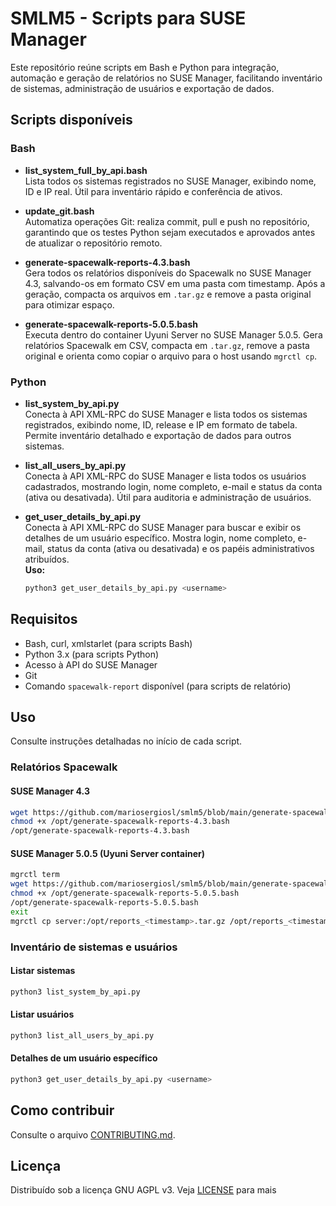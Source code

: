 # SMLM5 - Scripts para SUSE Manager

Este repositório reúne scripts em Bash e Python para integração, automação e geração de relatórios no SUSE Manager, facilitando inventário de sistemas, administração de usuários e exportação de dados.

## Scripts disponíveis

### Bash

- **list_system_full_by_api.bash**  
  Lista todos os sistemas registrados no SUSE Manager, exibindo nome, ID e IP real. Útil para inventário rápido e conferência de ativos.

- **update_git.bash**  
  Automatiza operações Git: realiza commit, pull e push no repositório, garantindo que os testes Python sejam executados e aprovados antes de atualizar o repositório remoto.

- **generate-spacewalk-reports-4.3.bash**  
  Gera todos os relatórios disponíveis do Spacewalk no SUSE Manager 4.3, salvando-os em formato CSV em uma pasta com timestamp. Após a geração, compacta os arquivos em `.tar.gz` e remove a pasta original para otimizar espaço.

- **generate-spacewalk-reports-5.0.5.bash**  
  Executa dentro do container Uyuni Server no SUSE Manager 5.0.5. Gera relatórios Spacewalk em CSV, compacta em `.tar.gz`, remove a pasta original e orienta como copiar o arquivo para o host usando `mgrctl cp`.

### Python

- **list_system_by_api.py**  
  Conecta à API XML-RPC do SUSE Manager e lista todos os sistemas registrados, exibindo nome, ID, release e IP em formato de tabela. Permite inventário detalhado e exportação de dados para outros sistemas.

- **list_all_users_by_api.py**  
  Conecta à API XML-RPC do SUSE Manager e lista todos os usuários cadastrados, mostrando login, nome completo, e-mail e status da conta (ativa ou desativada). Útil para auditoria e administração de usuários.

- **get_user_details_by_api.py**  
  Conecta à API XML-RPC do SUSE Manager para buscar e exibir os detalhes de um usuário específico. Mostra login, nome completo, e-mail, status da conta (ativa ou desativada) e os papéis administrativos atribuídos.  
  **Uso:**  
  ```bash
  python3 get_user_details_by_api.py <username>
  ```

## Requisitos

- Bash, curl, xmlstarlet (para scripts Bash)
- Python 3.x (para scripts Python)
- Acesso à API do SUSE Manager
- Git
- Comando `spacewalk-report` disponível (para scripts de relatório)

## Uso

Consulte instruções detalhadas no início de cada script.

### Relatórios Spacewalk

#### SUSE Manager 4.3

```bash
wget https://github.com/mariosergiosl/smlm5/blob/main/generate-spacewalk-reports-4.3.bash -O /opt/generate-spacewalk-reports-4.3.bash
chmod +x /opt/generate-spacewalk-reports-4.3.bash
/opt/generate-spacewalk-reports-4.3.bash
```

#### SUSE Manager 5.0.5 (Uyuni Server container)

```bash
mgrctl term
wget https://github.com/mariosergiosl/smlm5/blob/main/generate-spacewalk-reports-5.0.5.bash -O /opt/generate-spacewalk-reports-5.0.5.bash
chmod +x /opt/generate-spacewalk-reports-5.0.5.bash
/opt/generate-spacewalk-reports-5.0.5.bash
exit
mgrctl cp server:/opt/reports_<timestamp>.tar.gz /opt/reports_<timestamp>.tar.gz
```

### Inventário de sistemas e usuários

#### Listar sistemas

```bash
python3 list_system_by_api.py
```

#### Listar usuários

```bash
python3 list_all_users_by_api.py
```

#### Detalhes de um usuário específico

```bash
python3 get_user_details_by_api.py <username>
```

## Como contribuir

Consulte o arquivo [CONTRIBUTING.md](CONTRIBUTING.md).

## Licença

Distribuído sob a licença GNU AGPL v3. Veja [LICENSE](LICENSE) para mais